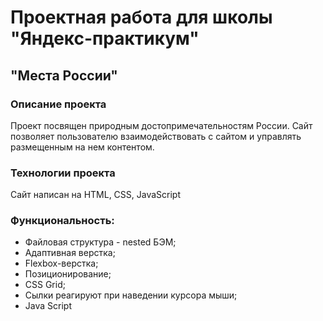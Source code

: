 # Проектная работа для школы "Яндекс-практикум"
## "Места России"
### Описание проекта
Проект посвящен природным достопримечательностям России. Сайт позволяет пользователю взаимодействовать с сайтом и управлять размещенным на нем контентом. 

### Технологии проекта
Сайт написан на HTML, CSS, JavaScript

### Функциональность:
* Файловая структура - nested БЭМ;
* Адаптивная верстка;
* Flexbox-верстка;
* Позиционирование;
* CSS Grid;
* Сылки рeагируют при наведении курсора мыши;
* Java Script
